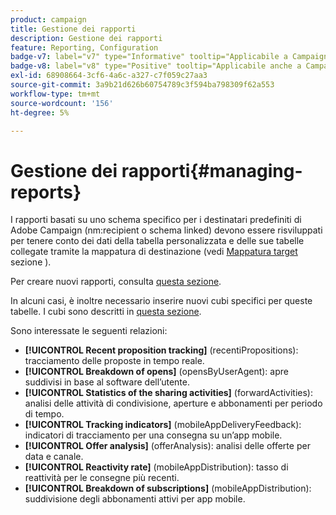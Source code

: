 ```yaml
---
product: campaign
title: Gestione dei rapporti
description: Gestione dei rapporti
feature: Reporting, Configuration
badge-v7: label="v7" type="Informative" tooltip="Applicabile a Campaign Classic v7"
badge-v8: label="v8" type="Positive" tooltip="Applicabile anche a Campaign v8"
exl-id: 68908664-3cf6-4a6c-a327-c7f059c27aa3
source-git-commit: 3a9b21d626b60754789c3f594ba798309f62a553
workflow-type: tm+mt
source-wordcount: '156'
ht-degree: 5%

---
```


# Gestione dei rapporti{#managing-reports}



I rapporti basati su uno schema specifico per i destinatari predefiniti di Adobe Campaign (nm:recipient o schema linked) devono essere risviluppati per tenere conto dei dati della tabella personalizzata e delle sue tabelle collegate tramite la mappatura di destinazione (vedi [Mappatura target](../../configuration/using/target-mapping.md) sezione ).

Per creare nuovi rapporti, consulta [questa sezione](../../reporting/using/about-reports-creation-in-campaign.md).

In alcuni casi, è inoltre necessario inserire nuovi cubi specifici per queste tabelle. I cubi sono descritti in [questa sezione](../../reporting/using/ac-cubes.md).

Sono interessate le seguenti relazioni:

* **[!UICONTROL Recent proposition tracking]** (recentiPropositions): tracciamento delle proposte in tempo reale.
* **[!UICONTROL Breakdown of opens]** (opensByUserAgent): apre suddivisi in base al software dell’utente.
* **[!UICONTROL Statistics of the sharing activities]** (forwardActivities): analisi delle attività di condivisione, aperture e abbonamenti per periodo di tempo.
* **[!UICONTROL Tracking indicators]** (mobileAppDeliveryFeedback): indicatori di tracciamento per una consegna su un’app mobile.
* **[!UICONTROL Offer analysis]** (offerAnalysis): analisi delle offerte per data e canale.
* **[!UICONTROL Reactivity rate]** (mobileAppDistribution): tasso di reattività per le consegne più recenti.
* **[!UICONTROL Breakdown of subscriptions]** (mobileAppDistribution): suddivisione degli abbonamenti attivi per app mobile.
